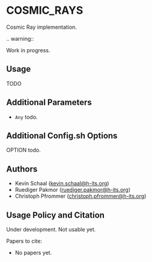 
COSMIC_RAYS
===========

Cosmic Ray implementation.

.. warning::
 
  Work in progress.


Usage
-----

TODO


Additional Parameters
---------------------

* ``Any`` todo.


Additional Config.sh Options
----------------------------

OPTION
  todo.


Authors
-------

  * Kevin Schaal (kevin.schaal@h-its.org)
  * Ruediger Pakmor (ruediger.pakmor@h-its.org)
  * Christoph Pfrommer (christoph.pfrommer@h-its.org)


Usage Policy and Citation
-------------------------

Under development. Not usable yet.

Papers to cite:

  * No papers yet.
  